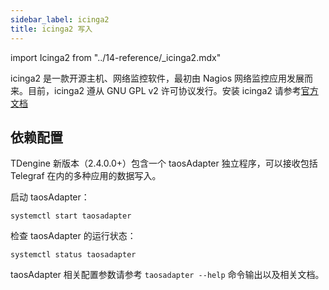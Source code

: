 ```yaml
---
sidebar_label: icinga2
title: icinga2 写入
---
```


import Icinga2 from "../14-reference/_icinga2.mdx"

icinga2 是一款开源主机、网络监控软件，最初由 Nagios 网络监控应用发展而来。目前，icinga2 遵从 GNU GPL v2 许可协议发行。安装 icinga2 请参考[官方文档](https://icinga.com/docs/icinga-2/latest/doc/02-installation/)

## 依赖配置

TDengine 新版本（2.4.0.0+）包含一个 taosAdapter 独立程序，可以接收包括 Telegraf 在内的多种应用的数据写入。

启动 taosAdapter：

```
systemctl start taosadapter
```

检查 taosAdapter 的运行状态：

```
systemctl status taosadapter
```

<Icinga2 />

taosAdapter 相关配置参数请参考 `taosadapter --help` 命令输出以及相关文档。
